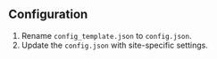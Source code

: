 ## Configuration

1. Rename  `config_template.json` to `config.json`.
3. Update the `config.json` with site-specific settings. 